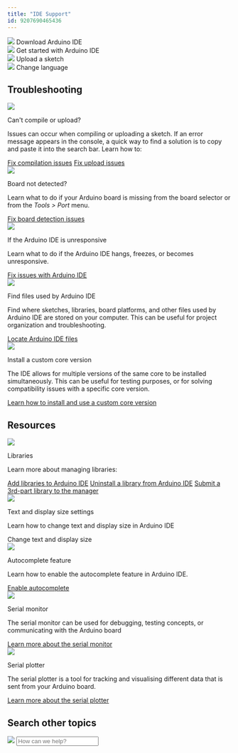 ```yaml
---
title: "IDE Support"
id: 9207690465436
---
```


<div class="actions-wrapper">
  <div class="actions-item">
    <a id="keep" href="https://support.arduino.cc/hc/en-us/articles/360019833020-Download-and-install-Arduino-IDE"></a>
    <img src="https://content.arduino.cc/assets/hc-download.svg">
    <span class="link-chevron-right">Download Arduino IDE</span>
  </div>
    <div class="actions-item actions-chevron">
    <img src="https://content.arduino.cc/assets/hc-terminal.svg">
    <a id="keep" href="https://docs.arduino.cc/software/ide-v2/tutorials/getting-started-ide-v2/"></a>
    <span class="link-chevron-right">Get started with Arduino IDE</span>
  </div>
  <div class="actions-item">
    <img src="https://content.arduino.cc/assets/hc-checkmark.svg">
    <a id="keep" href="https://support.arduino.cc/hc/en-us/articles/4733418441116-Upload-a-sketch-in-Arduino-IDE"></a>
    <span class="link-chevron-right">Upload a sketch</span>
  </div>
  <div class="actions-item actions-chevron">
    <img src="https://content.arduino.cc/assets/hc-translation.svg">
    <a id="keep" href="https://support.arduino.cc/hc/en-us/articles/4403365287826-Change-the-language-in-Arduino-IDE"></a>
    <span class="link-chevron-right">Change language</span>
  </div>
</div>
<h2 class="center hub">Troubleshooting</h2>
<div class="info-wrapper">
  <div class="info-item">
    <img src="https://content.arduino.cc/assets/hc-warning.svg">
    <p class="info-title">Can't compile or upload?</p>
    <p>
      Issues can occur when compiling or uploading a sketch. If an error message appears in the console, a quick way to find a solution is to copy and paste it into the search bar. Learn how to:
    </p>
    <a class="link-chevron-right" href="https://support.arduino.cc/hc/en-us/articles/4402764401554-If-your-sketch-doesn-t-compile">Fix compilation issues</a>
    <a class="link-chevron-right" href="https://support.arduino.cc/hc/en-us/articles/4403365313810-If-your-sketch-doesn-t-upload">Fix upload issues</a>
  </div>
  <div class="info-item">
    <img src="https://content.arduino.cc/assets/hc-USB.svg">
    <p class="info-title">Board not detected?</p>
    <p>Learn what to do if your Arduino board is missing from the board selector or from the <em>Tools > Port</em> menu.</p>
    <a class="link-chevron-right" href="https://support.arduino.cc/hc/en-us/articles/4412955149586-If-your-board-is-not-detected-by-Arduino-IDE">Fix board detection issues</a>
  </div>
  <div class="info-item">
    <img src="https://content.arduino.cc/assets/hc-hourglass.svg">
    <p class="info-title">If the Arduino IDE is unresponsive</p>
    <p>
      Learn what to do if the Arduino IDE hangs, freezes, or becomes
      unresponsive.
    </p>
    <a class="link-chevron-right" href="https://support.arduino.cc/hc/en-us/articles/4410177782418-If-the-Arduino-IDE-freezes-or-is-unresponsive">Fix issues with Arduino IDE</a>
  </div>
  <div class="info-item ">
    <img src="https://content.arduino.cc/assets/hc-folder.svg">
    <p class="info-title">Find files used by Arduino IDE</p>
    <p>
      Find where sketches, libraries, board platforms, and other files used
      by Arduino IDE are stored on your computer. This can be useful for project organization and troubleshooting.
    </p>
    <a class="link-chevron-right" href="https://support.arduino.cc/hc/en-us/articles/4415103213714-Find-sketches-libraries-cores-and-other-files-on-your-computer">Locate Arduino IDE files</a>
  </div>
  <div class="info-item">
    <img src="https://content.arduino.cc/assets/hc-settings.svg">
    <p class="info-title">Install a custom core version</p>
    <p>
      The IDE allows for multiple versions of the same core to be installed
      simultaneously. This can be useful for testing purposes, or for solving
      compatibility issues with a specific core version.
    </p>
    <a class="link-chevron-right" href="https://support.arduino.cc/hc/en-us/articles/360021232160-How-to-install-and-use-a-custom-core-version-in-the-IDE">Learn how to install and use a custom core version</a>
  </div>
</div>
<h2 class="center hub">Resources</h2>
<div class="info-wrapper">
  <div class="info-item">
    <img src="https://content.arduino.cc/assets/hc-library.svg">
    <p class="info-title">Libraries</p>
    <p>Learn more about managing libraries:</p>
    <a class="link-chevron-right" href="https://support.arduino.cc/hc/en-us/articles/5145457742236-Add-libraries-to-Arduino-IDE">Add libraries to Arduino IDE</a>
    <a class="link-chevron-right" href="https://support.arduino.cc/hc/en-us/articles/360016077340-Uninstall-a-library-from-Arduino-IDE">Uninstall a library from Arduino IDE</a>
    <a class="link-chevron-right" href="https://support.arduino.cc/hc/en-us/articles/360012175419-How-to-submit-a-third-party-library-to-the-Arduino-Library-Manager">Submit a 3rd-part library to the manager</a>
  </div>
  <div class="info-item">
    <img src="https://content.arduino.cc/assets/hc-zoom.svg">
    <p class="info-title">Text and display size settings</p>
    <a id="keep" href="https://support.arduino.cc/hc/en-us/articles/4402771781522-Change-text-and-display-size-settings-in-Arduino-IDE"></a>
    <p>Learn how to change text and display size in Arduino IDE</p>
    <a class="link-chevron-right">Change text and display size</a>
  </div>
  <div class="info-item">
    <img src="https://content.arduino.cc/assets/hc-text_indent.svg">
    <p class="info-title">Autocomplete feature</p>
    <p>Learn how to enable the autocomplete feature in Arduino IDE.</p>
    <a class="link-chevron-right" href="https://support.arduino.cc/hc/en-us/articles/4406711538450-Enable-autocomplete-in-IDE-2">Enable autocomplete</a>
  </div>
  <div class="info-item">
    <img src="https://content.arduino.cc/assets/hc-serial.svg">
    <p class="info-title">Serial monitor</p>
    <p> The serial monitor can be used for debugging, testing concepts, or communicating with the Arduino board</p>
    <a class="link-chevron-right" href="https://docs.arduino.cc/software/ide-v2/tutorials/ide-v2-serial-monitor/">Learn more about the serial monitor</a>
  </div>
  <div class="info-item">
    <img src="https://content.arduino.cc/assets/hc-vibrations.svg">
    <p class="info-title">Serial plotter</p>
    <p> The serial plotter is a tool for tracking and visualising different data that is sent from your Arduino board.</p>
    <a class="link-chevron-right" href="https://docs.arduino.cc/software/ide-v2/tutorials/ide-v2-serial-plotter/">Learn more about the serial plotter</a>
  </div>
</div>
<h2 class="center hub">Search other topics</h2>
<div class="search">
  <form class="search search-full" role="search" data-search="" data-instant="true" autocomplete="off" action="/hc/en-us/search" accept-charset="UTF-8" method="get">
    <img class="search-icon" src="https://content.arduino.cc/assets/hc-search.svg">
    <input name="utf8" type="hidden" value="✓" autocomplete="off"><input id="query" role="combobox" type="search" name="query" placeholder="How can we help?" autocomplete="off" aria-label="Search" aria-autocomplete="both" aria-expanded="false" aria-owns="2a88cedd-5eb4-4ed7-bdf9-834d77880f1c">
  </form>
</div>
